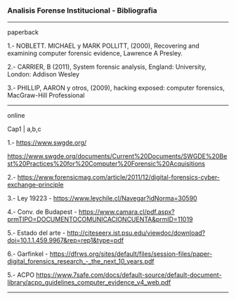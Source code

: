 ### Analisis Forense Institucional - Bibliografia
----
paperback

 1.- NOBLETT. MICHAEL y MARK POLLITT, (2000), Recovering and examining computer forensic evidence, Lawrence A Presley.
  
 2.- CARRIER, B (2011), System forensic analysis, England: University, London: Addison Wesley
 
 3.- PHILLIP, AARON y otros, (2009), hacking exposed: computer forensics, MacGraw-Hill Professional
 

-----
online

Cap1 | a,b,c

1.- https://www.swgde.org/

https://www.swgde.org/documents/Current%20Documents/SWGDE%20Best%20Practices%20for%20Computer%20Forensic%20Acquisitions

2.- https://www.forensicmag.com/article/2011/12/digital-forensics-cyber-exchange-principle
 
3.- Ley 19223 - https://www.leychile.cl/Navegar?idNorma=30590

4.- Conv. de Budapest - https://www.camara.cl/pdf.aspx?prmTIPO=DOCUMENTOCOMUNICACIONCUENTA&prmID=11019

5.- Estado del arte - http://citeseerx.ist.psu.edu/viewdoc/download?doi=10.1.1.459.9967&rep=rep1&type=pdf

6.- Garfinkel - https://dfrws.org/sites/default/files/session-files/paper-digital_forensics_research_-_the_next_10_years.pdf

5.- ACPO https://www.7safe.com/docs/default-source/default-document-library/acpo_guidelines_computer_evidence_v4_web.pdf

------
